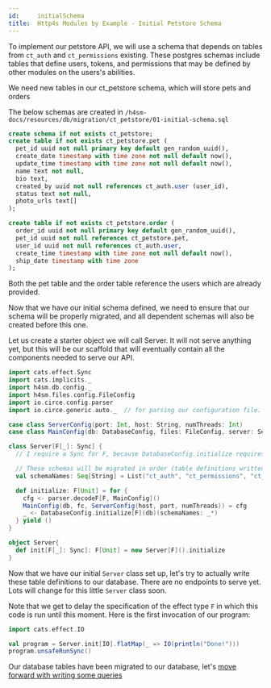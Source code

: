 ```yaml
---
id:     initialSchema
title:  Http4s Modules by Example - Initial Petstore Schema
---
```


To implement our petstore API, we will use a schema that depends on tables from `ct_auth` and `ct_permissions` existing. These postgres schemas include tables that define users, tokens, and permissions that may be defined by other modules on the users's abilities.

We need new tables in our ct_petstore schema, which will store pets and orders

The below schemas are created in `/h4sm-docs/resources/db/migration/ct_petstore/01-initial-schema.sql`

```sql
create schema if not exists ct_petstore;
create table if not exists ct_petstore.pet (
  pet_id uuid not null primary key default gen_random_uuid(),
  create_date timestamp with time zone not null default now(),
  update_time timestamp with time zone not null default now(),
  name text not null,
  bio text,
  created_by uuid not null references ct_auth.user (user_id),
  status text not null,
  photo_urls text[]
);

create table if not exists ct_petstore.order (
  order_id uuid not null primary key default gen_random_uuid(),
  pet_id uuid not null references ct_petstore.pet,
  user_id uuid not null references ct_auth.user,
  create_time timestamp with time zone not null default now(),
  ship_date timestamp with time zone
);
```

Both the pet table and the order table reference the users which are already provided. 

Now that we have our initial schema defined, we need to ensure that our schema will be properly migrated, and all dependent schemas will also be created before this one.

Let us create a starter object we will call Server. It will not serve anything yet, but this will be our scaffold that will eventually contain all the components needed to serve our API.

```scala mdoc
import cats.effect.Sync
import cats.implicits._
import h4sm.db.config._
import h4sm.files.config.FileConfig
import io.circe.config.parser
import io.circe.generic.auto._  // for parsing our configuration file.

case class ServerConfig(port: Int, host: String, numThreads: Int)
case class MainConfig(db: DatabaseConfig, files: FileConfig, server: ServerConfig)

class Server[F[_]: Sync] {
  // I require a Sync for F, because DatabaseConfig.initialize requires a Sync for F, below...

  // These schemas will be migrated in order (table definitions written to database.)
  val schemaNames: Seq[String] = List("ct_auth", "ct_permissions", "ct_files", "ct_petstore")

  def initialize: F[Unit] = for {
    cfg <- parser.decodeF[F, MainConfig]()
    MainConfig(db, fc, ServerConfig(host, port, numThreads)) = cfg
    _ <- DatabaseConfig.initialize[F](db)(schemaNames: _*)
  } yield ()
}

object Server{
  def init[F[_]: Sync]: F[Unit] = new Server[F]().initialize
}
```

Now that we have our initial `Server` class set up, let's try to actually write these table definitions to our database. There are no endpoints to serve yet. Lots will change for this little `Server` class soon.

Note that we get to delay the specification of the effect type `F` in which this code is run until this moment. Here is the first invocation of our program:

```scala mdoc
import cats.effect.IO

val program = Server.init[IO].flatMap(_ => IO(println("Done!")))
program.unsafeRunSync()
```

Our database tables have been migrated to our database, let's [move forward with writing some queries](02-queries.md)
